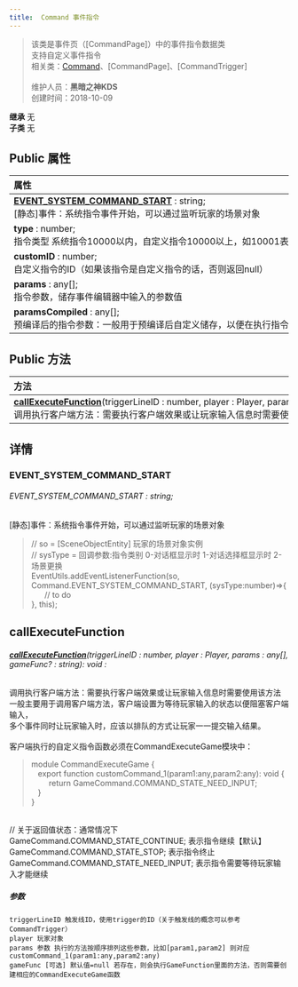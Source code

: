 ```yaml
---
title:  Command 事件指令
---
```

>该类是事件页（[CommandPage]）中的事件指令数据类<br>支持自定义事件指令<br>相关类：[Command](/zh_hans/library/2d/common/command)、[CommandPage]、[CommandTrigger]<br><br>
>维护人员：**黑暗之神KDS**  
>创建时间：2018-10-09

**继承**  无<br>
**子类**  无<br>
## **Public 属性**
| <div style="width:1000px;text-align:left">属性</div>                                                                                                  |
| ----------------------------------------------------------------------------------------------------------------------------------------------------- |
| **[EVENT_SYSTEM_COMMAND_START](#event_system_command_start)** : string;<br>[静态]事件：系统指令事件开始，可以通过监听玩家的场景对象                   |
| **type** : number;<br>指令类型 系统指令10000以内，自定义指令10000以上，如10001表示1号自定义指令                                                       |
| **customID** : number;<br>自定义指令的ID（如果该指令是自定义指令的话，否则返回null）                                                                  |
| **params** : any[];<br>指令参数，储存事件编辑器中输入的参数值                                                                                         |
| **paramsCompiled** : any[];<br>预编译后的指令参数：一般用于预编译后自定义储存，以便在执行指令时可以调用，提升事件执行性能（如缓存一些事先计算好的值） |

## Public 方法
| <div style="width:1000px;text-align:left" >方法</div>                                                                                                                                                           |
| --------------------------------------------------------------------------------------------------------------------------------------------------------------------------------------------------------------- |
| **[callExecuteFunction](#callexecutefunction)**(triggerLineID : number,  player : Player,  params : any[],  gameFunc? : string): void<br>调用执行客户端方法：需要执行客户端效果或让玩家输入信息时需要使用该方法 |

## 详情

### EVENT_SYSTEM_COMMAND_START
###### EVENT_SYSTEM_COMMAND_START : string;
[静态]事件：系统指令事件开始，可以通过监听玩家的场景对象<br>
>// so = [SceneObjectEntity] 玩家的场景对象实例<br>
>// sysType = 回调参数:指令类别 0-对话框显示时 1-对话选择框显示时 2-场景更换<br>
>EventUtils.addEventListenerFunction(so, Command.EVENT_SYSTEM_COMMAND_START, (sysType:number)=>{<br>
>&nbsp;&nbsp;&nbsp;&nbsp;&nbsp;&nbsp;// to do<br>
>}, this);<br>
>




## callExecuteFunction
###### **[callExecuteFunction](#callexecutefunction)**(triggerLineID : number,  player : Player,  params : any[],  gameFunc? : string): void :
调用执行客户端方法：需要执行客户端效果或让玩家输入信息时需要使用该方法<br>
一般主要用于调用客户端方法，客户端设置为等待玩家输入的状态以便阻塞客户端输入，<br>
多个事件同时让玩家输入时，应该以排队的方式让玩家一一提交输入结果。<br>
<br>
客户端执行的自定义指令函数必须在CommandExecuteGame模块中：<br>
>module CommandExecuteGame {<br>
>&nbsp;&nbsp;&nbsp;export function customCommand_1(param1:any,param2:any): void {<br>
>&nbsp;&nbsp;&nbsp;&nbsp;&nbsp;&nbsp;&nbsp;&nbsp;return GameCommand.COMMAND_STATE_NEED_INPUT;<br>
>&nbsp;&nbsp;&nbsp;}<br>
>}<br>
>

<br>
// 关于返回值状态：通常情况下<br>
GameCommand.COMMAND_STATE_CONTINUE; 表示指令继续【默认】<br>
GameCommand.COMMAND_STATE_STOP; 表示指令终止<br>
GameCommand.COMMAND_STATE_NEED_INPUT; 表示指令需要等待玩家输入才能继续<br>

##### 参数
	triggerLineID 触发线ID，使用trigger的ID（关于触发线的概念可以参考CommandTrigger）
	player 玩家对象
	params 参数 执行的方法按顺序排列这些参数，比如[param1,param2] 则对应 customCommand_1(param1:any,param2:any)
	gameFunc [可选] 默认值=null 若存在，则会执行GameFunction里面的方法，否则需要创建相应的CommandExecuteGame函数





